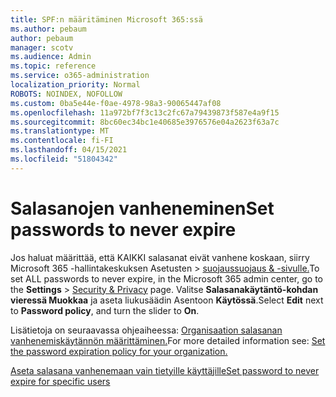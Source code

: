 ```yaml
---
title: SPF:n määritäminen Microsoft 365:ssä
ms.author: pebaum
author: pebaum
manager: scotv
ms.audience: Admin
ms.topic: reference
ms.service: o365-administration
localization_priority: Normal
ROBOTS: NOINDEX, NOFOLLOW
ms.custom: 0ba5e44e-f0ae-4978-98a3-90065447af08
ms.openlocfilehash: 11a972bf7f3c13c2fc67a79439873f587e4a9f15
ms.sourcegitcommit: 8bc60ec34bc1e40685e3976576e04a2623f63a7c
ms.translationtype: MT
ms.contentlocale: fi-FI
ms.lasthandoff: 04/15/2021
ms.locfileid: "51804342"
---
```

# <a name="set-passwords-to-never-expire"></a><span data-ttu-id="f2994-102">Salasanojen vanheneminen</span><span class="sxs-lookup"><span data-stu-id="f2994-102">Set passwords to never expire</span></span> 

<span data-ttu-id="f2994-103">Jos haluat määrittää, että KAIKKI salasanat eivät vanhene koskaan, siirry Microsoft 365 -hallintakeskuksen Asetusten  >  [suojaussuojaus &amp; -sivulle.](https://portal.office.com/adminportal/home#/settings/security)</span><span class="sxs-lookup"><span data-stu-id="f2994-103">To set ALL passwords to never expire, in the Microsoft 365 admin center, go to the **Settings** > [Security &amp; Privacy](https://portal.office.com/adminportal/home#/settings/security) page.</span></span> <span data-ttu-id="f2994-104">Valitse **Salasanakäytäntö-kohdan** **vieressä Muokkaa** ja aseta liukusäädin Asentoon **Käytössä**.</span><span class="sxs-lookup"><span data-stu-id="f2994-104">Select **Edit** next to **Password policy**, and turn the slider to **On**.</span></span>
  
<span data-ttu-id="f2994-105">Lisätietoja on seuraavassa ohjeaiheessa: [Organisaation salasanan vanhenemiskäytännön määrittäminen.](https://docs.microsoft.com/microsoft-365/admin/manage/set-password-expiration-policy)</span><span class="sxs-lookup"><span data-stu-id="f2994-105">For more detailed information see: [Set the password expiration policy for your organization.](https://docs.microsoft.com/microsoft-365/admin/manage/set-password-expiration-policy)</span></span>
  
[<span data-ttu-id="f2994-106">Aseta salasana vanhenemaan vain tietyille käyttäjille</span><span class="sxs-lookup"><span data-stu-id="f2994-106">Set password to never expire for specific users</span></span>](https://docs.microsoft.com/microsoft-365/admin/add-users/set-password-to-never-expire)
  
